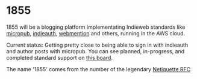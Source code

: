 # 1855

1855 will be a blogging platform implementating Indieweb standards like [micropub](https://indieweb.org/Micropub), [indieauth](https://indieweb.org/IndieAuth), [webmention](https://indieweb.org/Webmention) and others, running in the AWS cloud.

Current status: Getting pretty close to being able to sign in with indieauth and author posts with micropub. You can see planned, in-progress, and completed standard support on [this board](https://github.com/rosskarchner/1855/projects/3).

The name '1855' comes from the number of the legendary [Netiquette RFC](https://www.ietf.org/rfc/rfc1855.txt)
